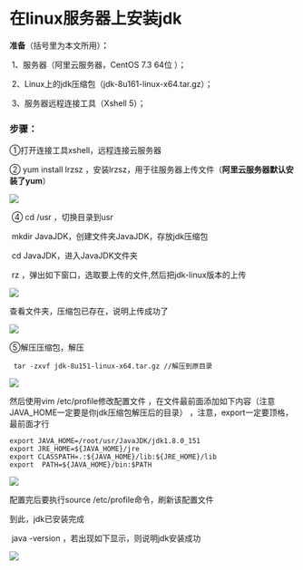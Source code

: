 # 在linux服务器上安装jdk

**准备**（括号里为本文所用）**：**

​    1、服务器（阿里云服务器，CentOS 7.3 64位 ）；

​    2、Linux上的jdk压缩包（jdk-8u161-linux-x64.tar.gz）；

​    3、服务器远程连接工具（Xshell 5）；

 

### **步骤：**

①打开连接工具xshell，远程连接云服务器

② yum install lrzsz ，安装lrzsz，用于往服务器上传文件（**阿里云服务器默认安装了yum**）

![](https://javaalliance.oss-cn-shenzhen.aliyuncs.com/img/20190519221820.png) 

​       ④ cd /usr ，切换目录到usr

​        mkdir JavaJDK，创建文件夹JavaJDK，存放jdk压缩包

​        cd JavaJDK，进入JavaJDK文件夹

​        rz ，弹出如下窗口，选取要上传的文件,然后把jdk-linux版本的上传

![](https://javaalliance.oss-cn-shenzhen.aliyuncs.com/img/20190519222935.png)

查看文件夹，压缩包已存在，说明上传成功了

![](https://javaalliance.oss-cn-shenzhen.aliyuncs.com/img/20190520083920.png)



⑤解压压缩包，解压   

```
 tar -zxvf jdk-8u151-linux-x64.tar.gz //解压到原目录
```

![](https://javaalliance.oss-cn-shenzhen.aliyuncs.com/img/20190520085713.png)

然后使用vim /etc/profile修改配置文件 ，在文件最前面添加如下内容（注意JAVA_HOME一定要是你jdk压缩包解压后的目录）    ，注意，export一定要顶格，最前面才行

```
export JAVA_HOME=/root/usr/JavaJDK/jdk1.8.0_151
export JRE_HOME=${JAVA_HOME}/jre
export CLASSPATH=.:${JAVA_HOME}/lib:${JRE_HOME}/lib
export  PATH=${JAVA_HOME}/bin:$PATH
```

![](https://javaalliance.oss-cn-shenzhen.aliyuncs.com/img/20190520091131.png)

配置完后要执行source /etc/profile命令，刷新该配置文件

到此，jdk已安装完成

​        java -version ，若出现如下显示，则说明jdk安装成功

![](https://javaalliance.oss-cn-shenzhen.aliyuncs.com/img/20190520091249.png)

